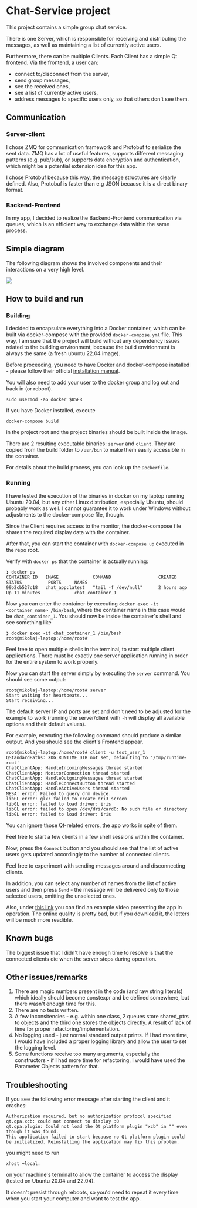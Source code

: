 # Chat-Service project
This project contains a simple group chat service.

There is one Server, which is responsible for receiving and distributing the messages, as well as maintaining a list of currently active users.

Furthermore, there can be multiple Clients. Each Client has a simple Qt frontend. Via the frontend, a user can:
- connect to/disconnect from the server,
- send group messages,
- see the received ones,
- see a list of currently active users,
- address messages to specific users only, so that others don't see them.

## Communication
### Server-client
I chose ZMQ for communication framework and Protobuf to serialize the sent data.
ZMQ has a lot of useful features, supports different messaging patterns (e.g. pub/sub), or supports data encryption and authentication, which might be a potential extension idea for this app.

I chose Protobuf because this way, the message structures are clearly defined. Also, Protobuf is faster than e.g JSON because it is a direct binary format.

### Backend-Frontend
In my app, I decided to realize the Backend-Frontend communication via queues, which is an efficient way to exchange data within the same process.

## Simple diagram
The following diagram shows the involved components and their interactions on a very high level.

![](images/chat_app.drawio.png)

## How to build and run
### Building
I decided to encapsulate everything into a Docker container, which can be built via docker-compose with the provided `docker-compose.yml` file.
This way, I am sure that the project will build without any dependency issues related to the building environment, because the build envirionment is always the same (a fresh ubuntu 22.04 image).

Before proceeding, you need to have Docker and docker-compose installed - please follow their official [installation manual](https://docs.docker.com/engine/install/ubuntu/).

You will also need to add your user to the docker group and log out and back in (or reboot).
```
sudo usermod -aG docker $USER
```

If you have Docker installed, execute
```
docker-compose build
```
in the project root and the project binaries should be built inside the image.

There are 2 resulting executable binaries: `server` and `client`. They are copied from the build folder to `/usr/bin` to make them easily accessible in the container.

For details about the build process, you can look up the `Dockerfile`.

### Running
I have tested the execution of the binaries in docker on my laptop running Ubuntu 20.04, but any other Linux distribution, especially Ubuntu, should probably work as well.
I cannot guarantee it to work under Windows without adjustments to the docker-compose file, though.

Since the Client requires access to the monitor, the docker-compose file shares the required display data with the container.

After that, you can start the container with `docker-compose up` executed in the repo root.

Verify with `docker ps` that the container is actually running:
```
❯ docker ps
CONTAINER ID   IMAGE             COMMAND                  CREATED        STATUS          PORTS     NAMES
99b2cb527c18   chat_app:latest   "tail -f /dev/null"      2 hours ago    Up 11 minutes             chat_container_1

```

Now you can enter the container by executing `docker exec -it <container_name> /bin/bash`, where the container name in this case would be `chat_container_1`.
You should now be inside the container's shell and see something like
```
❯ docker exec -it chat_container_1 /bin/bash
root@mikolaj-laptop:/home/root#
```

Feel free to open multiple shells in the terminal, to start multiple client applications.
There must be exactly one server application running in order for the entire system to work properly.

Now you can start the server simply by executing the `server` command. You should see some output:
```
root@mikolaj-laptop:/home/root# server
Start waiting for heartbeats...
Start receiving...
```

The default server IP and ports are set and don't need to be adjusted for the example to work (running the server/client with `-h` will display all available options and their default values).

For example, executing the following command should produce a similar output. And you should see the client's Frontend appear.
```
root@mikolaj-laptop:/home/root# client -u test_user_1
QStandardPaths: XDG_RUNTIME_DIR not set, defaulting to '/tmp/runtime-root'
ChatClientApp: HandleIncomingMessages thread started
ChatClientApp: MonitorConnection thread started
ChatClientApp: HandleOutgoingMessages thread started
ChatClientApp: HandleConnectButton thread started
ChatClientApp: HandleActiveUsers thread started
MESA: error: Failed to query drm device.
libGL error: glx: failed to create dri3 screen
libGL error: failed to load driver: iris
libGL error: failed to open /dev/dri/card0: No such file or directory
libGL error: failed to load driver: iris

```
You can ignore those Qt-related errors, the app works in spite of them.

Feel free to start a few clients in a few shell sessions within the container.

Now, press the `Connect` button and you should see that the list of active users gets updated accordingly to the number of connected clients.

Feel free to experiment with sending messages around and disconnecting clients.

In addition, you can select any number of names from the list of active users and then press `Send` - the message will be delivered only to those selected users, omitting the unselected ones.

Also, under [this link](https://drive.google.com/file/d/1NRkTbV-TAqKmMXRNwKcPsrKoO8sZIQOM/view?usp=sharing) you can find an example video presenting the app in operation.
The online quality is pretty bad, but if you download it, the letters will be much more readible.

## Known bugs
The biggest issue that I didn't have enough time to resolve is that the connected clients die when the server stops during operation.

## Other issues/remarks
1. There are magic numbers present in the code (and raw string literals) which ideally should become constexpr and be defined somewhere, but there wasn't enough time for this.
2. There are no tests written.
3. A few inconsitencies - e.g. within one class, 2 queues store shared_ptrs to objects and the third one stores the objects directly. A result of lack of time for proper refactoring/implementation.
4. No logging used - just normal standard output prints. If I had more time, I would have included a proper logging library and allow the user to set the logging level.
5. Some functions receive too many arguments, especially the constructors - if I had more time for refactoring, I would have used the Parameter Objects pattern for that.


## Troubleshooting
If you see the following error message after starting the client and it crashes:
```
Authorization required, but no authorization protocol specified
qt.qpa.xcb: could not connect to display :0
qt.qpa.plugin: Could not load the Qt platform plugin "xcb" in "" even though it was found.
This application failed to start because no Qt platform plugin could be initialized. Reinstalling the application may fix this problem.
```

you might need to run
```
xhost +local:
```
on your machine's terminal to allow the container to access the display (tested on Ubuntu 20.04 and 22.04).

It doesn't presist through reboots, so you'd need to repeat it every time when you start your computer and want to test the app.
